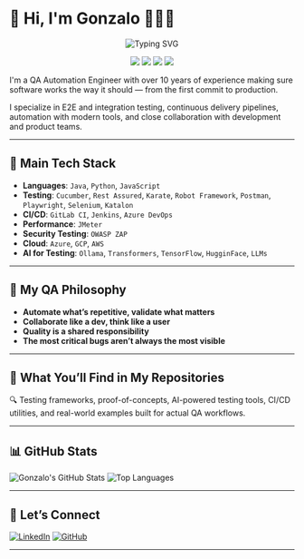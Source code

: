 # 👋 Hi, I'm Gonzalo 👨🏻‍💻

<p align="center">
  <img src="https://readme-typing-svg.demolab.com?font=Montserrat&size=28&pause=1000&color=3F78C4&center=true&vCenter=true&width=900&lines=Hola%2C+soy+Gonzalo+Moreno+%F0%9F%8E%93;QA+Automation+Engineer+%7C+SDET+%7C+Software+Quality+Specialist;Apasionado+por+la+calidad+y+la+automatizaci%C3%B3n" alt="Typing SVG"/>
</p>

<p align="center">
 <img src="https://img.shields.io/badge/QA%20Automation-PRO-informational?style=for-the-badge&logo=selenium&logoColor=white" />
 <img src="https://img.shields.io/badge/SDET-10%2B%20A%C3%B1os-blue?style=for-the-badge&logo=testinglibrary&logoColor=white" />
 <img src="https://visitor-badge.glitch.me/badge?page_id=gonzaloMorenoc" />
 <img src="https://img.shields.io/badge/Open%20to%20Work-Yes-brightgreen?style=for-the-badge&logo=github" />
</p>


I'm a QA Automation Engineer with over 10 years of experience making sure software works the way it should — from the first commit to production.

I specialize in E2E and integration testing, continuous delivery pipelines, automation with modern tools, and close collaboration with development and product teams.

---

## 🧰 Main Tech Stack

- **Languages**: `Java`, `Python`, `JavaScript`
- **Testing**: `Cucumber`, `Rest Assured`, `Karate`, `Robot Framework`, `Postman`, `Playwright`, `Selenium`, `Katalon`
- **CI/CD**: `GitLab CI`, `Jenkins`, `Azure DevOps`
- **Performance**: `JMeter`
- **Security Testing**: `OWASP ZAP`
- **Cloud**: `Azure`, `GCP`, `AWS`
- **AI for Testing**: `Ollama`, `Transformers`, `TensorFlow`, `HugginFace`, `LLMs`

---

## 🧠 My QA Philosophy

- **Automate what’s repetitive, validate what matters**
- **Collaborate like a dev, think like a user**
- **Quality is a shared responsibility**
- **The most critical bugs aren’t always the most visible**

---

## 📣 What You’ll Find in My Repositories

🔍 Testing frameworks, proof-of-concepts, AI-powered testing tools, CI/CD utilities, and real-world examples built for actual QA workflows.

---

## 📊 GitHub Stats

![Gonzalo's GitHub Stats](https://github-readme-stats.vercel.app/api?username=gonzaloMorenoc&show_icons=true&theme=dracula)
![Top Languages](https://github-readme-stats.vercel.app/api/top-langs/?username=gonzaloMorenoc&layout=compact&theme=dracula)

---

## 🤝 Let’s Connect

[![LinkedIn](https://img.shields.io/badge/LinkedIn-GonzaloMoreno-blue?logo=linkedin&style=for-the-badge)](https://www.linkedin.com/in/gonzalomorenoc) 
[![GitHub](https://img.shields.io/badge/GitHub-%40gonzaloMorenoc-black?logo=github&style=for-the-badge)](https://github.com/gonzaloMorenoc)

---
